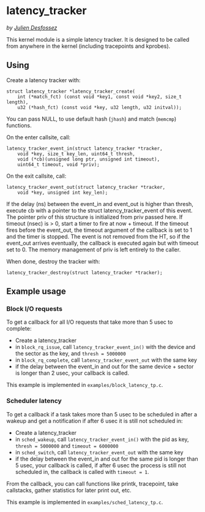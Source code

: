 latency_tracker
=============

_by [Julien Desfossez](mailto:jdesfossez@efficios.com)_

This kernel module is a simple latency tracker. It is designed to be called
from anywhere in the kernel (including tracepoints and kprobes).

Using
-----

Create a latency tracker with:

    struct latency_tracker *latency_tracker_create(
        int (*match_fct) (const void *key1, const void *key2, size_t length),
        u32 (*hash_fct) (const void *key, u32 length, u32 initval));
You can pass NULL, to use default hash (`jhash`) and match (`memcmp`) functions.

On the enter callsite, call:

    latency_tracker_event_in(struct latency_tracker *tracker,
        void *key, size_t key_len, uint64_t thresh,
        void (*cb)(unsigned long ptr, unsigned int timeout),
        uint64_t timeout, void *priv);

On the exit callsite, call:

    latency_tracker_event_out(struct latency_tracker *tracker,
        void *key, unsigned int key_len);

If the delay (ns) between the event_in and event_out is higher than
thresh, execute cb with a pointer to the struct latency_tracker_event
of this event. The pointer priv of this structure is initialized from
priv passed here.
If timeout (nsec) is > 0, start a timer to fire at now + timeout.
If the timeout fires before the event_out, the timeout argument of the
callback is set to 1 and the timer is stopped. The event is not removed
from the HT, so if the event_out arrives eventually, the callback is
executed again but with timeout set to 0.
The memory management of priv is left entirely to the caller.

When done, destroy the tracker with:

    latency_tracker_destroy(struct latency_tracker *tracker);


Example usage
-------------

### Block I/O requests

To get a callback for all I/O requests that take more than 5 usec to complete:
  - Create a latency_tracker
  - in `block_rq_issue`, call `latency_tracker_event_in()` with the device and the sector as the key, and `thresh = 5000000`
  - in `block_rq_complete`, call `latency_tracker_event_out` with the same key
  - if the delay between the event_in and out for the same device + sector is longer than 2 usec, your callback is called.

This example is implemented in `examples/block_latency_tp.c`.

### Scheduler latency
To get a callback if a task takes more than 5 usec to be scheduled in after a wakeup and get a notification if after 6 usec
it is still not scheduled in:
  - Create a latency_tracker
  - in `sched_wakeup`, call `latency_tracker_event_in()` with the pid as key, `thresh = 5000000` and `timeout = 6000000`
  - in `sched_switch`, call `latency_tracker_event_out` with the same key
  - if the delay between the event_in and out for the same pid is longer than 5 usec, your callback is called, if after 6 usec the process is still not scheduled in, the callback is called with `timeout = 1`.

From the callback, you can call functions like printk, tracepoint, take callstacks, gather statistics for later print out, etc.

This example is implemented in `examples/sched_latency_tp.c`.
